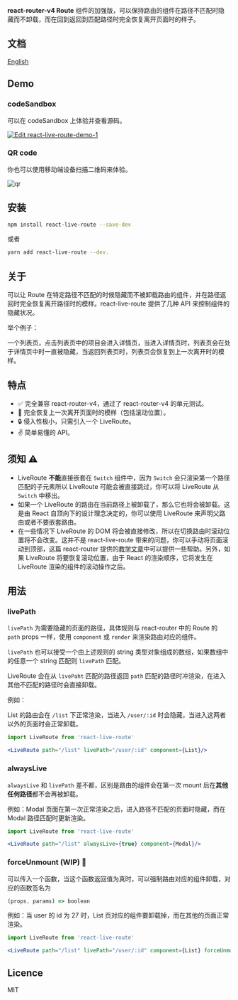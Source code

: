 **react-router-v4 Route** 组件的加强版，可以保持路由的组件在路径不匹配时隐藏而不卸载，而在回到返回到匹配路径时完全恢复离开页面时的样子。

## 文档

[English](../README.md)

## Demo

### codeSandbox

可以在 codeSandbox 上体验并查看源码。

[![Edit react-live-route-demo-1](https://codesandbox.io/static/img/play-codesandbox.svg)](https://codesandbox.io/s/yj9j33pw4j)

### QR code

你也可以使用移动端设备扫描二维码来体验。

![qr](./qr.png)

## 安装

```bash
npm install react-live-route --save-dev
```

或者

```bash
yarn add react-live-route --dev.
```

## 关于

可以让 Route 在特定路径不匹配的时候隐藏而不被卸载路由的组件，并在路径返回时完全恢复离开路径时的模样。react-live-route 提供了几种 API 来控制组件的隐藏状况。

举个例子：

一个列表页，点击列表页中的项目会进入详情页，当进入详情页时，列表页会在处于详情页中时一直被隐藏，当返回列表页时，列表页会恢复到上一次离开时的模样。

## 特点

- ✅ 完全兼容 react-router-v4，通过了 react-router-v4 的单元测试。
- 🎯 完全恢复上一次离开页面时的模样（包括滚动位置）。
- 🔒 侵入性极小，只需引入一个 LiveRoute。
- ✌️ 简单易懂的 API。

## 须知 ⚠️

- LiveRoute **不能**直接嵌套在 `Switch` 组件中，因为 `Switch` 会只渲染第一个路径匹配的子元素所以 LiveRoute 可能会被直接跳过，你可以将 LiveRoute 从 `Switch` 中移出。
- 如果一个 LiveRoute 的路由在当前路径上被卸载了，那么它也将会被卸载。这是由 React 自顶向下的设计理念决定的，你可以使用 LiveRoute 来声明父路由或者不要嵌套路由。
- 在一些情况下 LiveRoute 的 DOM 将会被直接修改，所以在切换路由时滚动位置将不会改变。这并不是 react-live-route 带来的问题，你可以手动将页面滚动到顶部，这篇 react-router 提供的[教学文章](./scroll-restoration-zh.md)中可以提供一些帮助。另外，如果 LiveRoute 将要恢复滚动位置，由于 React 的渲染顺序，它将发生在 LiveRoute 渲染的组件的滚动操作之后。

## 用法

### livePath

`livePath` 为需要隐藏的页面的路径，具体规则与 react-router 中的 Route 的 `path` props 一样，使用 `component`  或 `render` 来渲染路由对应的组件。

`livePath` 也可以接受一个由上述规则的 string 类型对象组成的数组，如果数组中的任意一个 string 匹配则 `livePath` 匹配。

LiveRoute 会在从 `livePaht` 匹配的路径返回 `path` 匹配的路径时冲渲染，在进入其他不匹配的路径时会直接卸载。

例如：

List 的路由会在 `/list` 下正常渲染，当进入 `/user/:id` 时会隐藏，当进入这两者以外的页面时会正常卸载。

```jsx
import LiveRoute from 'react-live-route'

<LiveRoute path="/list" livePath="/user/:id" component={List}/>
```

### alwaysLive

`alwaysLive` 和 `livePath` 差不都，区别是路由的组件会在第一次 mount 后在**其他任何路径**都不会再被卸载。

例如：Modal 页面在第一次正常渲染之后，进入路径不匹配的页面时隐藏，而在 Modal 路径匹配时更新渲染。

```jsx
import LiveRoute from 'react-live-route'

<LiveRoute path="/list" alwaysLive={true} component={Modal}/>
```

### forceUnmount (WIP) 🚧

可以传入一个函数，当这个函数返回值为真时，可以强制路由对应的组件卸载，对应的函数签名为

```js
(props, params) => boolean
```

例如：当 user 的 id 为 27 时，List 页对应的组件要卸载掉，而在其他的页面正常渲染。

```jsx
import LiveRoute from 'react-live-route'

<LiveRoute path="/list" livePath="/user/:id" component={List} forceUnmount={(props, params)=> params.id === 27}/>
```

## Licence

MIT